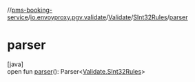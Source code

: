 //[pms-booking-service](../../../../index.md)/[io.envoyproxy.pgv.validate](../../index.md)/[Validate](../index.md)/[SInt32Rules](index.md)/[parser](parser.md)

# parser

[java]\
open fun [parser](parser.md)(): Parser&lt;[Validate.SInt32Rules](index.md)&gt;